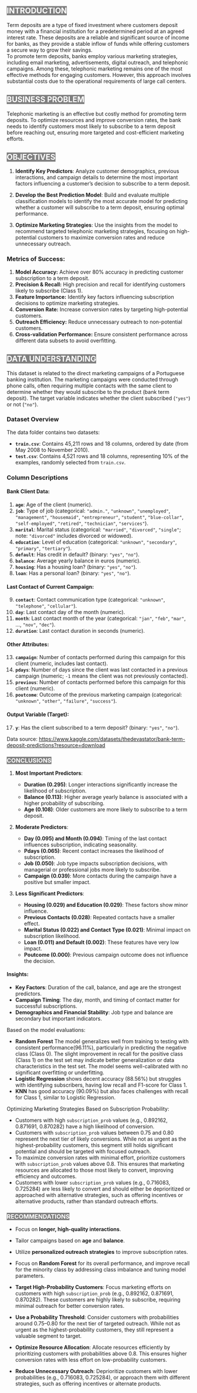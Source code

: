 ## <span style="color:white;background-color:GREY;">INTRODUCTION</span>
Term deposits are a type of fixed investment where customers deposit money with a financial institution for a predetermined   period at an agreed interest rate. These deposits are a reliable and significant source of income for banks, as they provide a  stable inflow of funds while offering customers a secure way to grow their savings.  
To promote term deposits, banks employ various marketing strategies, including email marketing, advertisements, digital   outreach, and telephonic campaigns. Among these, telephonic marketing remains one of the most effective methods for engaging   customers. However, this approach involves substantial costs due to the operational requirements of large call centers. 

## <span style="color:white;background-color:GREY;">BUSINESS PROBLEM</span>
Telephonic marketing is an effective but costly method for promoting term deposits. To optimize resources and improve   conversion rates, the bank needs to identify customers most likely to subscribe to a term deposit before reaching out, ensuring   more targeted and cost-efficient marketing efforts.  

## <span style="color:white;background-color:GREY;">OBJECTIVES</span>

1. **Identify Key Predictors**: Analyze customer demographics, previous interactions, and campaign details to determine the most important factors influencing a customer’s decision to subscribe to a term deposit.

2. **Develop the Best Prediction Model**: Build and evaluate multiple classification models to identify the most accurate model for predicting whether a customer will subscribe to a term deposit, ensuring optimal performance.

3. **Optimize Marketing Strategies**: Use the insights from the model to recommend targeted telephonic marketing strategies, focusing on high-potential customers to maximize conversion rates and reduce unnecessary outreach.
### Metrics of Success:

1. **Model Accuracy:** Achieve over 80% accuracy in predicting customer subscription to a term deposit.
2. **Precision & Recall:** High precision and recall for identifying customers likely to subscribe (Class 1).
3. **Feature Importance:** Identify key factors influencing subscription decisions to optimize marketing strategies.
4. **Conversion Rate:** Increase conversion rates by targeting high-potential customers.
5. **Outreach Efficiency:** Reduce unnecessary outreach to non-potential customers.
6. **Cross-validation Performance:** Ensure consistent performance across different data subsets to avoid overfitting.

## <span style="color:white;background-color:GREY;">DATA UNDERSTANDING</span>
This dataset is related to the direct marketing campaigns of a Portuguese banking institution. The marketing campaigns were conducted through phone calls, often requiring multiple contacts with the same client to determine whether they would subscribe to the product (bank term deposit). The target variable indicates whether the client subscribed (`"yes"`) or not (`"no"`).
### Dataset Overview
The data folder contains two datasets:

- **`train.csv`**: Contains 45,211 rows and 18 columns, ordered by date (from May 2008 to November 2010).
- **`test.csv`**: Contains 4,521 rows and 18 columns, representing 10% of the examples, randomly selected from `train.csv`.
### Column Descriptions
#### Bank Client Data:
1. **`age`**: Age of the client (numeric).
2. **`job`**: Type of job (categorical: `"admin."`, `"unknown"`, `"unemployed"`, `"management"`, `"housemaid"`, `"entrepreneur"`, `"student"`, `"blue-collar"`, `"self-employed"`, `"retired"`, `"technician"`, `"services"`).
3. **`marital`**: Marital status (categorical: `"married"`, `"divorced"`, `"single"`; note: `"divorced"` includes divorced or widowed).
4. **`education`**: Level of education (categorical: `"unknown"`, `"secondary"`, `"primary"`, `"tertiary"`).
5. **`default`**: Has credit in default? (binary: `"yes"`, `"no"`).
6. **`balance`**: Average yearly balance in euros (numeric).
7. **`housing`**: Has a housing loan? (binary: `"yes"`, `"no"`).
8. **`loan`**: Has a personal loan? (binary: `"yes"`, `"no"`).
#### Last Contact of Current Campaign:
9. **`contact`**: Contact communication type (categorical: `"unknown"`, `"telephone"`, `"cellular"`).
10. **`day`**: Last contact day of the month (numeric).
11. **`month`**: Last contact month of the year (categorical: `"jan"`, `"feb"`, `"mar"`, …, `"nov"`, `"dec"`).
12. **`duration`**: Last contact duration in seconds (numeric).
#### Other Attributes:
13. **`campaign`**: Number of contacts performed during this campaign for this client (numeric, includes last contact).
14. **`pdays`**: Number of days since the client was last contacted in a previous campaign (numeric; `-1` means the client was not previously contacted).
15. **`previous`**: Number of contacts performed before this campaign for this client (numeric).
16. **`poutcome`**: Outcome of the previous marketing campaign (categorical: `"unknown"`, `"other"`, `"failure"`, `"success"`).
#### Output Variable (Target):
17. **`y`**: Has the client subscribed to a term deposit? (binary: `"yes"`, `"no"`).  

Data source: https://www.kaggle.com/datasets/thedevastator/bank-term-deposit-predictions?resource=download

### <span style="color:white;background-color:grey;">CONCLUSIONS</span>

1. **Most Important Predictors**:
   - **Duration (0.295)**: Longer interactions significantly increase the likelihood of subscription.
   - **Balance (0.113)**: Higher average yearly balance is associated with a higher probability of subscribing.
   - **Age (0.108)**: Older customers are more likely to subscribe to a term deposit.

2. **Moderate Predictors**:
   - **Day (0.095) and Month (0.094)**: Timing of the last contact influences subscription, indicating seasonality.
   - **Pdays (0.065)**: Recent contact increases the likelihood of subscription.
   - **Job (0.050)**: Job type impacts subscription decisions, with managerial or professional jobs more likely to subscribe.
   - **Campaign (0.039)**: More contacts during the campaign have a positive but smaller impact.

3. **Less Significant Predictors**:
   - **Housing (0.029) and Education (0.029)**: These factors show minor influence.
   - **Previous Contacts (0.028)**: Repeated contacts have a smaller effect.
   - **Marital Status (0.022) and Contact Type (0.021)**: Minimal impact on subscription likelihood.
   - **Loan (0.011) and Default (0.002)**: These features have very low impact.
   - **Poutcome (0.000)**: Previous campaign outcome does not influence the decision.

#### Insights:
- **Key Factors**: Duration of the call, balance, and age are the strongest predictors.
- **Campaign Timing**: The day, month, and timing of contact matter for successful subscriptions.
- **Demographics and Financial Stability**: Job type and balance are secondary but important indicators.

Based on the model evaluations:

- **Random Forest** The model generalizes well from training to testing with consistent performance(96.11%), particularly in predicting the negative class (Class 0). The slight improvement in recall for the positive class (Class 1) on the test set may indicate better generalization or data characteristics in the test set. The model seems well-calibrated with no significant overfitting or underfitting.
- **Logistic Regression** shows decent accuracy (88.56%) but struggles with identifying subscribers, having low recall and F1-score for Class 1.
- **KNN** has good accuracy (90.09%) but also faces challenges with recall for Class 1, similar to Logistic Regression. 

Optimizing Marketing Strategies Based on Subscription Probability:
 
- Customers with high `subscription_prob` values (e.g., 0.892162, 0.871691, 0.870282) have a high likelihood of conversion.   
- Customers with `subscription_prob` values between 0.75 and 0.80 represent the next tier of likely conversions. While not as urgent as the highest-probability customers, this segment still holds significant potential and should be targeted with focused outreach.  
- To maximize conversion rates with minimal effort, prioritize customers with `subscription_prob` values above 0.8. This ensures that marketing resources are allocated to those most likely to convert, improving efficiency and outcomes.  
- Customers with lower `subscription_prob` values (e.g., 0.716083, 0.725284) are less likely to convert and should either be deprioritized or approached with alternative strategies, such as offering incentives or alternative products, rather than standard outreach efforts.


### <span style="color:white;background-color:grey;">RECOMMENDATIONS</span>
- Focus on **longer, high-quality interactions**.
- Tailor campaigns based on **age** and **balance**.
- Utilize **personalized outreach strategies** to improve subscription rates.
- Focus on **Random Forest** for its overall performance, and improve recall for the minority class by addressing class imbalance and tuning model parameters.
- **Target High-Probability Customers**: Focus marketing efforts on customers with high `subscription_prob` (e.g., 0.892162, 0.871691, 0.870282). These customers are highly likely to subscribe, requiring minimal outreach for better conversion rates.

- **Use a Probability Threshold**: Consider customers with probabilities around 0.75–0.80 for the next tier of targeted outreach. While not as urgent as the highest-probability customers, they still represent a valuable segment to target.

- **Optimize Resource Allocation**: Allocate resources efficiently by prioritizing customers with probabilities above 0.8. This ensures higher conversion rates with less effort on low-probability customers.

- **Reduce Unnecessary Outreach**: Deprioritize customers with lower probabilities (e.g., 0.716083, 0.725284), or approach them with different strategies, such as offering incentives or alternate products.